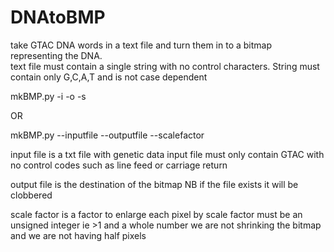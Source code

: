 # DNAtoBMP
take GTAC DNA words in a text file and turn them in to a bitmap representing the DNA.   
text file must contain a single string with no control characters. String must contain only G,C,A,T and is not case dependent 


mkBMP.py -i <inputfile> -o <outputfile> -s <scalefactor>

OR

mkBMP.py --inputfile <inputfile> --outputfile <outputfile> --scalefactor <scalefactor>
         
input file is a txt file with genetic data
input file must only contain GTAC with no control codes such as line feed or carriage return

output file is the destination of the bitmap
NB if the file exists it will be clobbered
  
scale factor is a factor to enlarge each pixel by
scale factor must be an unsigned integer ie >1 and a whole number
we are not shrinking the bitmap and we are not having half pixels
  
